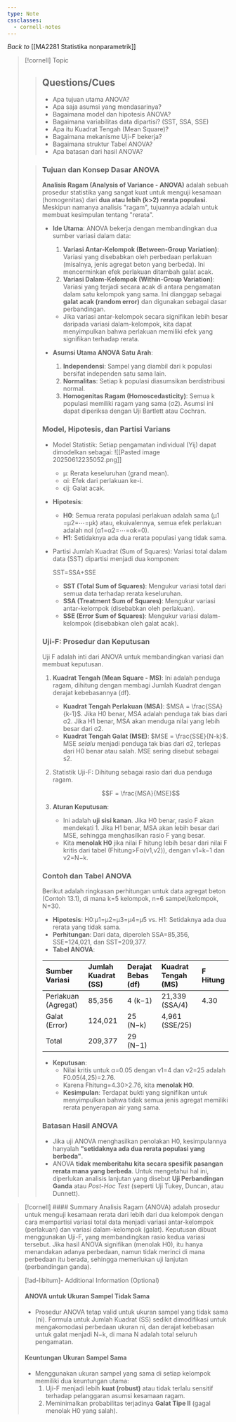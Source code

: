 ```yaml
---
type: Note
cssclasses:
  - cornell-notes
---
```

_Back to_ [[MA2281 Statistika nonparametrik]]
> [!cornell] Topic
> > ## Questions/Cues
> > - Apa tujuan utama ANOVA?
> > - Apa saja asumsi yang mendasarinya?
> > - Bagaimana model dan hipotesis ANOVA?
> > - Bagaimana variabilitas data dipartisi? (SST, SSA, SSE)
> > - Apa itu Kuadrat Tengah (Mean Square)?
> > - Bagaimana mekanisme Uji-F bekerja?
> > - Bagaimana struktur Tabel ANOVA?
> > - Apa batasan dari hasil ANOVA?
> 
> > ### Tujuan dan Konsep Dasar ANOVA
> > **Analisis Ragam (Analysis of Variance - ANOVA)** adalah sebuah prosedur statistika yang sangat kuat untuk menguji kesamaan (homogenitas) dari **dua atau lebih (k>2) rerata populasi**. Meskipun namanya analisis "ragam", tujuannya adalah untuk membuat kesimpulan tentang "rerata".
> > 
> > - **Ide Utama**: ANOVA bekerja dengan membandingkan dua sumber variasi dalam data:
> >     
> >     1. **Variasi Antar-Kelompok (Between-Group Variation)**: Variasi yang disebabkan oleh perbedaan perlakuan (misalnya, jenis agregat beton yang berbeda). Ini mencerminkan efek perlakuan ditambah galat acak.
> >     2. **Variasi Dalam-Kelompok (Within-Group Variation)**: Variasi yang terjadi secara acak di antara pengamatan dalam satu kelompok yang sama. Ini dianggap sebagai **galat acak (random error)** dan digunakan sebagai dasar perbandingan.
> >     
> >     - Jika variasi antar-kelompok secara signifikan lebih besar daripada variasi dalam-kelompok, kita dapat menyimpulkan bahwa perlakuan memiliki efek yang signifikan terhadap rerata.
> > - **Asumsi Utama ANOVA Satu Arah**:
> >     
> >     1. **Independensi**: Sampel yang diambil dari k populasi bersifat independen satu sama lain.
> >     2. **Normalitas**: Setiap k populasi diasumsikan berdistribusi normal.
> >     3. **Homogenitas Ragam (Homoscedasticity)**: Semua k populasi memiliki ragam yang sama (σ2). Asumsi ini dapat diperiksa dengan Uji Bartlett atau Cochran.
> > 
> > ### Model, Hipotesis, dan Partisi Varians
> > 
> > - Model Statistik: Setiap pengamatan individual (Yij​) dapat dimodelkan sebagai:
> >     ![[Pasted image 20250612235052.png]]
> >     
> >     - μ: Rerata keseluruhan (grand mean).
> >     - αi​: Efek dari perlakuan ke-i.
> >     - ϵij​: Galat acak.
> > - **Hipotesis**:
> >     
> >     - **H0​**: Semua rerata populasi perlakuan adalah sama (μ1​=μ2​=⋯=μk​) atau, ekuivalennya, semua efek perlakuan adalah nol (α1​=α2​=⋯=αk​=0).
> >     - **H1​**: Setidaknya ada dua rerata populasi yang tidak sama.
> > - Partisi Jumlah Kuadrat (Sum of Squares): Variasi total dalam data (SST) dipartisi menjadi dua komponen:
> >     
> >     SST=SSA+SSE
> >     
> >     - **SST (Total Sum of Squares)**: Mengukur variasi total dari semua data terhadap rerata keseluruhan.
> >     - **SSA (Treatment Sum of Squares)**: Mengukur variasi antar-kelompok (disebabkan oleh perlakuan).
> >     - **SSE (Error Sum of Squares)**: Mengukur variasi dalam-kelompok (disebabkan oleh galat acak).
> > 
> > ### Uji-F: Prosedur dan Keputusan
> > 
> > Uji F adalah inti dari ANOVA untuk membandingkan variasi dan membuat keputusan.
> > 
> > 1. **Kuadrat Tengah (Mean Square - MS)**: Ini adalah penduga ragam, dihitung dengan membagi Jumlah Kuadrat dengan derajat kebebasannya (df).
> >     
> >     - **Kuadrat Tengah Perlakuan (MSA)**: $MSA = \frac{SSA}{k-1}$​. Jika H0​ benar, MSA adalah penduga tak bias dari σ2. Jika H1​ benar, MSA akan menduga nilai yang lebih besar dari σ2.
> >     - **Kuadrat Tengah Galat (MSE)**: $MSE = \frac{SSE}{N-k}$​. MSE _selalu_ menjadi penduga tak bias dari σ2, terlepas dari H0​ benar atau salah. MSE sering disebut sebagai s2.
> > 1. Statistik Uji-F: Dihitung sebagai rasio dari dua penduga ragam.
> >     
> >    $$F = \frac{MSA}{MSE}$$
> >     
> > 2. **Aturan Keputusan**:
> >     
> >     - Ini adalah **uji sisi kanan**. Jika H0​ benar, rasio F akan mendekati 1. Jika H1​ benar, MSA akan lebih besar dari MSE, sehingga menghasilkan rasio F yang besar.
> >     - Kita **menolak H0​** jika nilai F hitung lebih besar dari nilai F kritis dari tabel (Fhitung​>Fα​(v1​,v2​)), dengan v1​=k−1 dan v2​=N−k.
> > 
> > ### Contoh dan Tabel ANOVA
> > 
> > Berikut adalah ringkasan perhitungan untuk data agregat beton (Contoh 13.1), di mana k=5 kelompok, n=6 sampel/kelompok, N=30.
> > 
> > - **Hipotesis**: H0​:μ1​=μ2​=μ3​=μ4​=μ5​ vs. H1​: Setidaknya ada dua rerata yang tidak sama.
> > - **Perhitungan**: Dari data, diperoleh SSA=85,356, SSE=124,021, dan SST=209,377.
> > - **Tabel ANOVA**:
> > 
> > | Sumber Variasi | Jumlah Kuadrat (SS) | Derajat Bebas (df) | Kuadrat Tengah (MS) | F Hitung |
> > | :--- | :--- | :--- | :--- | :--- |
> > | Perlakuan (Agregat) | 85,356 | 4 (k−1) | 21,339 (SSA/4) | 4.30 |
> > | Galat (Error) | 124,021 | 25 (N−k) | 4,961 (SSE/25) | |
> > | Total | 209,377 | 29 (N−1) | | |
> > 
> > - **Keputusan**:
> >     - Nilai kritis untuk α=0.05 dengan v1​=4 dan v2​=25 adalah F0.05​(4,25)=2.76.
> >     - Karena Fhitung​=4.30>2.76, kita **menolak H0​**.
> >     - **Kesimpulan**: Terdapat bukti yang signifikan untuk menyimpulkan bahwa tidak semua jenis agregat memiliki rerata penyerapan air yang sama.
> > 
> > ### Batasan Hasil ANOVA
> > 
> > - Jika uji ANOVA menghasilkan penolakan H0​, kesimpulannya hanyalah **"setidaknya ada dua rerata populasi yang berbeda"**.
> > - ANOVA **tidak memberitahu kita secara spesifik pasangan rerata mana yang berbeda**. Untuk mengetahui hal ini, diperlukan analisis lanjutan yang disebut **Uji Perbandingan Ganda** atau _Post-Hoc Test_ (seperti Uji Tukey, Duncan, atau Dunnett).

> [!cornell] #### Summary
> Analisis Ragam (ANOVA) adalah prosedur untuk menguji kesamaan rerata dari lebih dari dua kelompok dengan cara mempartisi variasi total data menjadi variasi antar-kelompok (perlakuan) dan variasi dalam-kelompok (galat). Keputusan dibuat menggunakan Uji-F, yang membandingkan rasio kedua variasi tersebut. Jika hasil ANOVA signifikan (menolak H0​), itu hanya menandakan adanya perbedaan, namun tidak merinci di mana perbedaan itu berada, sehingga memerlukan uji lanjutan (perbandingan ganda).

> [!ad-libitum]- Additional Information (Optional)
> 
> #### ANOVA untuk Ukuran Sampel Tidak Sama
> 
> - Prosedur ANOVA tetap valid untuk ukuran sampel yang tidak sama (ni​). Formula untuk Jumlah Kuadrat (SS) sedikit dimodifikasi untuk mengakomodasi perbedaan ukuran ni​, dan derajat kebebasan untuk galat menjadi N−k, di mana N adalah total seluruh pengamatan.
> 
> #### Keuntungan Ukuran Sampel Sama
> 
> - Menggunakan ukuran sampel yang sama di setiap kelompok memiliki dua keuntungan utama:
>     1. Uji-F menjadi lebih **kuat (robust)** atau tidak terlalu sensitif terhadap pelanggaran asumsi kesamaan ragam.
>     2. Meminimalkan probabilitas terjadinya **Galat Tipe II** (gagal menolak H0​ yang salah).